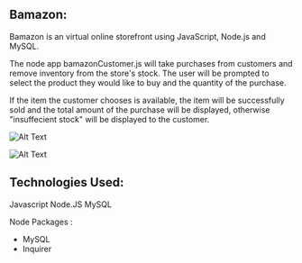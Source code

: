 ## Bamazon:


Bamazon is an virtual online storefront using JavaScript, Node.js and MySQL.

The node app bamazonCustomer.js will take purchases from customers and remove inventory from the store's stock. The user will be prompted to select the product they would like to buy and the quantity of the purchase. 

If the item the customer chooses is available, the item will be successfully sold and the total amount of the purchase will be displayed, otherwise "insuffecient stock" will be displayed to the customer. 


![Alt Text](Screenshots/Bamazoncustomer.gif)


![Alt Text](Screenshots/Bamazonmanager.gif)


## Technologies Used:

Javascript
Node.JS
MySQL


Node Packages :

- MySQL
- Inquirer

